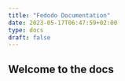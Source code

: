 ```yaml
---
title: "Fedodo Documentation"
date: 2023-05-17T06:47:59+02:00
type: docs
draft: false
---
```


## Welcome to the docs
